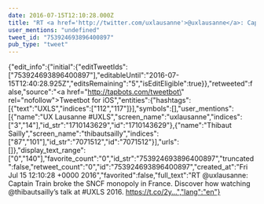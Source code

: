 ```yaml
---
date: 2016-07-15T12:10:28.000Z
title: "RT <a href='http://twitter.com/uxlausanne'>@uxlausanne</a>: Captain Train broke the SNCF monopoly in France. Discover how watching <a href='http://twitter.com/thibautsailly'>@thibautsailly</a>’s talk at #UXLS 2016. https://t.co/2y…″"
user_mentions: "undefined"
tweet_id: "753924693896400897"
pub_type: "tweet"
---
```

{"edit_info":{"initial":{"editTweetIds":["753924693896400897"],"editableUntil":"2016-07-15T12:40:28.925Z","editsRemaining":"5","isEditEligible":true}},"retweeted":false,"source":"<a href=\"http://tapbots.com/tweetbot\" rel=\"nofollow\">Tweetbot for iΟS</a>","entities":{"hashtags":[{"text":"UXLS","indices":["112","117"]}],"symbols":[],"user_mentions":[{"name":"UX Lausanne #UXLS","screen_name":"uxlausanne","indices":["3","14"],"id_str":"1710143629","id":"1710143629"},{"name":"Thibaut Sailly","screen_name":"thibautsailly","indices":["87","101"],"id_str":"7071512","id":"7071512"}],"urls":[]},"display_text_range":["0","140"],"favorite_count":"0","id_str":"753924693896400897","truncated":false,"retweet_count":"0","id":"753924693896400897","created_at":"Fri Jul 15 12:10:28 +0000 2016","favorited":false,"full_text":"RT @uxlausanne: Captain Train broke the SNCF monopoly in France. Discover how watching @thibautsailly’s talk at #UXLS 2016. https://t.co/2y…","lang":"en"}
